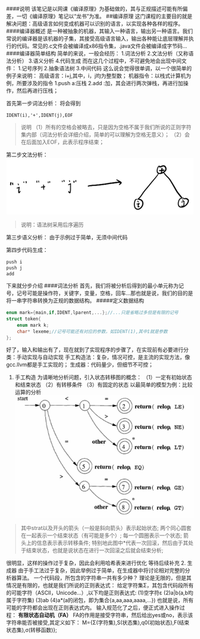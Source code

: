 ####说明
该笔记是以网课《编译原理》为基础做的，其与正规描述可能有所偏差，一切《编译原理》笔记以“龙书”为准。
##编译原理
这门课程的主要目的就是解决问题：高级语言如何变成机器可以识别的语言，以实现各种各样的程序。
####编译器概述
是一种被抽象的机器，其输入一种语言，输出另一种语言。我们常说的编译器是该机器的子集，其接受高级语言输入，输出各种能让底层理解并执行的代码。常见的.c文件会被编译成x86指令集，.java文件会被编译成字节码...
####编译器简单结构
简单的来说，一般会经历：
1.词法分析
2.文法分析（又称语法分析）
3.语义分析
4.代码生成
而在这几个过程中，不可避免地会出现中间文件：
1.记号序列
2.抽象语法树
3.中间代码
这么说会觉得很单调，以一个很简单的例子来说明：
高级语言：i+j,其中，i，j均为整型数；
机器指令：以栈式计算机为例，所要涉及的指令
1.push a:压栈
2.add :加，其会进行两次弹栈，再进行加操作，然后再进行压栈；

首先第一步词法分析：
将会得到
```
IDENT(i),'+',IDENT(j),EOF
```
>说明
（1）所有的空格会被略去，只是因为空格不属于我们所说的正则字符集内部（词法分析会详细介绍，简单的可以理解为空格无意义）；
（2）会在后面加入EOF，此表示程序结束；
>
第二步文法分析：
![抽象语法树](抽象语法树.png)
>说明：语法树采用后序遍历
>
第三步语义分析：
由于示例过于简单，无须中间代码

第四步代码生成：
```x86asm
push i
push j
add
```
下来就分步介绍
####词法分析
首先，我们将被分析后得到的最小单元称为记号，记号可能是操作符，关键字，变量，空格，回车...那也就是说，我们的目的是将一串字符串转换为正规的数据结构。
#####定义数据结构
```c
enum mark={main,if,IDENT,lparent,...};//...只是省略过多但是有限的记号
struct token{
    enum mark k;
    char* lexeme;//记号可能还有对应的参数，如IDENT(1),其中1就是参数
};
```
好了，输入和输出有了，现在就到了实现程序的步骤了，在实现前有必要进行分类：手动实现与自动实现
手工构造法：复杂，情况可控，是主流的实现方法，像gcc.llvm都是手工实现的；
生成器：代码量少，但细节不可控；

1. 手工构造
为请晰地分析问题，引入状态转移图的概念：
（1）一定有初始状态和结束状态
（2）有转移条件
（3）有固定的状态
以最简单的模型为例：比较运算的分析
![状态转移图](状态转移图.png)
>其中strat以及开头的箭头（一般是斜向箭头）表示起始状态;
>两个同心圆套在一起表示一个结束状态（有可能是多个）;
>每一个圆圈表示一个状态;
>箭头上的信息表示表示转移条件;
>特别地此图中*代表一次回滚，然后由于其处于结束状态，也就是说状态在进行一次回滚之后就会结束分析;

很明显，这样的操作过于复杂，因此会利用哈希表来进行优化
等待后续补充
2. 生成器
由于手工法过于复杂，因此举例过于简单，在生成器中将讨论相对完整的分析器算法。
一个代码段，所包含的字符串一共有多少种？
理论是无限的，但是其情况是有限的，也就是我们所说的正则表达式：
给定字符集Σ，其包含代码段所有的可能字符（ASCⅡ，Unicode...）,以下均是正则表达式:
(1)空字符ε
(2)a|b(a,b均属于字符集)
(3)ab
(4)a*(a的闭包，即为集合{a,aa,aaa,aaaa,...})
也就是说，所有可能的字符都会出现在正则表达式内。
输入规范化了之后，便正式进入操作过程：
**有限状态自动机（FA）**
FA的作用是接受字符串，然后给出yes或no，表示该字符串能否被接受,其定义如下：
M={Σ(字符集),S(状态集),q0(初始状态),F(结束状态集),σ(转移函数)};


